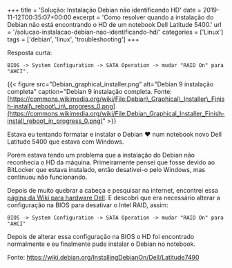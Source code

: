 +++
title = 'Solução: Instalação Debian não identificando HD'
date = 2019-11-12T00:35:07+00:00
excerpt = 'Como resolver quando a instalação do Debian não está encontrando o HD de um notebook Dell Latitude 5400.'
url = '/solucao-instalacao-debian-nao-identificando-hd/'
categories = ['Linux']
tags = ['debian', 'linux', 'troubleshooting']
+++
 

Resposta curta:

`BIOS -> System Configuration -> SATA Operation -> mudar "RAID On" para "AHCI".`


{{< figure src="Debian_graphical_installer.png" alt="Debian 9 instalação completa" caption="Debian 9 instalação completa. Fonte: [https://commons.wikimedia.org/wiki/File:Debian\_Graphical\_Installer\_Finish-install\_reboot\_in\_progress_0.png](https://commons.wikimedia.org/wiki/File:Debian_Graphical_Installer_Finish-install_reboot_in_progress_0.png)" >}}

Estava eu tentando formatar e instalar o Debian ❤ num notebook novo Dell Latitude 5400 que estava com Windows. 

Porém estava tendo um problema que a instalação do Debian não reconhecia o HD da máquina. Primeiramente pensei que fosse devido ao BitLocker que estava instalado, então desativei-o pelo Windows, mas continuou não funcionando.

Depois de muito quebrar a cabeça e pesquisar na internet, encontrei essa [página da Wiki para hardware Dell](https://wiki.debian.org/InstallingDebianOn/Dell). E descobri que era necessário alterar a configuração na BIOS para desativar o Intel RAID, assim:

`BIOS -> System Configuration -> SATA Operation -> mudar "RAID On" para "AHCI"`

Depois de alterar essa configuração na BIOS o HD foi encontrado normalmente e eu finalmente pude instalar o Debian no notebook.

Fonte: <https://wiki.debian.org/InstallingDebianOn/Dell/Latitude7490>
